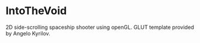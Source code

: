 # IntoTheVoid
2D side-scrolling spaceship shooter using openGL.
GLUT template provided by Angelo Kyrilov.